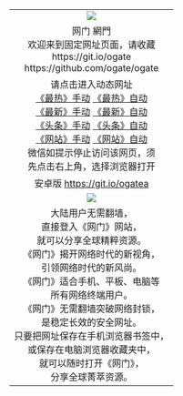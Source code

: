 <table>
  <tr>
    <td align=center><img src="https://cloud.githubusercontent.com/assets/11880933/13434984/f430fae2-e012-11e5-814f-c2df1e82b247.jpg" /></td>
  </tr>
  <tr>
    <td align=center>网门 網門<br/>
      欢迎来到固定网址页面，请收藏<br/>
      https://git.io/ogate<br/>
      https://github.com/ogate/ogate<br/>
    </td>
  </tr>
  <tr>
    <td align=center>请点击进入动态网址<br/>
      <a href="https://s3.ap-south-1.amazonaws.com/ogatem/oGate.htm?ogLike&from=fei9">《最热》手动</a>
      <a href="http://s3.ap-south-1.amazonaws.com/ogatem/oGate.htm?ogLike&from=fei9">《最热》自动</a><br/>
      <a href="https://s3.ap-south-1.amazonaws.com/ogatem/oGate.htm?ogLate&from=fei9">《最新》手动</a>
      <a href="http://s3.ap-northeast-2.amazonaws.com/ogates/oGate.htm?ogLate&from=fei9">《最新》自动</a><br/>
      <a href="https://s3.ap-south-1.amazonaws.com/ogatem/oGate.htm?ogNews&from=fei9">《头条》手动</a>
      <a href="http://s3.ap-northeast-2.amazonaws.com/ogates/oGate.htm?ogNews&from=fei9">《头条》自动</a><br/>
      <a href="https://s3.ap-south-1.amazonaws.com/ogatem/oGate.htm?ogSite&from=fei9">《网站》手动</a>
      <a href="http://s3.ap-northeast-2.amazonaws.com/ogates/oGate.htm?ogSite&from=fei9">《网站》自动</a><br/>
      微信如提示停止访问该网页，须<br/>
      先点击右上角，选择浏览器打开<br/>
    </td>
  </tr>
  <tr>
    <td align=center>
      安卓版 <a href="https://raw.githubusercontent.com/ogate/up/master/ogate.apk">https://git.io/ogatea</a><br/>
    </td>
  </tr>
  <tr>
    <td align=center><img src="https://cloud.githubusercontent.com/assets/11880933/15631437/70d0a74e-259d-11e6-946f-6237b4b657bd.jpg"/></td>
  </tr>
  <tr>
    <td align=center>
大陆用户无需翻墙，<br/>
直接登入《网门》网站，<br/>就可以分享全球精粹资源。<br/>
《网门》揭开网络时代的新视角，<br/>引领网络时代的新风尚。<br/>
《网门》适合手机、平板、电脑等<br/>所有网络终端用户。<br/>
《网门》无需翻墙突破网络封锁，<br/>是稳定长效的安全网址。<br/>
只要把网址保存在手机浏览器书签中，<br/>或保存在电脑浏览器收藏夹中，<br/>
就可以随时打开《网门》，<br/>
分享全球菁萃资源。<br/></td>
  </tr>
</table>    
